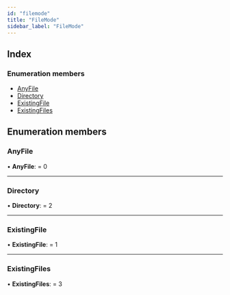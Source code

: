 ```yaml
---
id: "filemode"
title: "FileMode"
sidebar_label: "FileMode"
---
```


## Index

### Enumeration members

* [AnyFile](filemode.md#anyfile)
* [Directory](filemode.md#directory)
* [ExistingFile](filemode.md#existingfile)
* [ExistingFiles](filemode.md#existingfiles)

## Enumeration members

###  AnyFile

• **AnyFile**: = 0

___

###  Directory

• **Directory**: = 2

___

###  ExistingFile

• **ExistingFile**: = 1

___

###  ExistingFiles

• **ExistingFiles**: = 3
